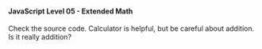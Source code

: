 #### JavaScript Level 05 - Extended Math

Check the source code. Calculator is helpful, but be careful about addition. Is it really addition?
